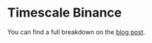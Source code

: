# Timescale Binance

You can find a full breakdown on the [blog post](https://greyhoundanalytics.com/blog/streaming-websocket-trade-data-from-binance-to-timescaledb-in-python/).
